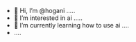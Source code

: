 - 👋 Hi, I’m @hogani .....
- 👀 I’m interested in ai .....
- 🌱 I’m currently learning how to use ai ....
- ....
  

<!---
hogani/hogani is a ✨ special ✨ repository because its `README.md` (this file) appears on your GitHub profile.
You can click the Preview link to take a look at your changes.
--->
